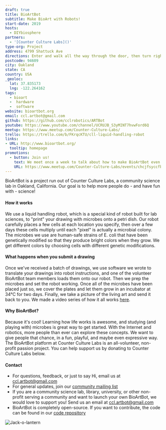 ```yaml
---
draft: true
title: BioArtBot
subtitle: Make BioArt with Robots!
start-date: 2019
hosts:
  - DIYbiosphere
partners:
  - '[Counter Culture Labs]()'
type-org: Project
address: 4799 Shattuck Ave
directions: Enter and walk all the way through the door, then turn right to get to Counter Culture Labs
postcode: 94609
city: Oakland
state: CA
country: USA
_geoloc:
  lat: 37.835173
  lng: -122.264162
tags:
  - bioart
  -  hardware
  -  software
website: bioartbot.org
email: ccl.artbot@gmail.com
github: https://github.com/cclrobotics/ARTBot
youtube: https://www.youtube.com/channel/UCRUJB_S3yMINT7hvwFord6Q
meetup: https://www.meetup.com/Counter-Culture-Labs/
trello: https://trello.com/b/FKrqcKTU/cll-liquid-handling-robot
links:
- URL: http://www.bioartbot.org/
  tooltip: homepage
promotions:
  - button: Join us!
    text: We meet once a week to talk about how to make BioArtBot even better!
    URL: https://www.meetup.com/Counter-Culture-Labs/events/chcjfsyccfbfb/
---
```


BioArtBot is a project run out of Counter Culture Labs, a community science lab in Oakland, California. Our goal is to help more people do - and have fun with - science!

#### How it works

We use a liquid handling robot, which is a special kind of robot built for lab sciences, to "print" your drawing with microbes onto a petri dish. Our robot carefully places a few cells at each location you specify, then over a few days these cells multiply until each "pixel" is actually a microbial colony. The microbes we use are human-safe strains of E. coli that have been genetically modified so that they produce bright colors when they grow. We get different colors by choosing cells with different genetic modifications.

#### What happens when you submit a drawing

Once we've received a batch of drawings, we use software we wrote to translate your drawings into robot instructions, and one of the volunteer BioArtBot team members loads them onto our robot. Then we prep the microbes and set the robot working. Once all of the microbes have been placed just so, we cover the plates and let them grow in an incubator at 34°C for two days. Finally, we take a picture of the living art and send it back to you. We made a video series of how it all works [here](https://www.youtube.com/playlist?list=PLIhn42HNYoMi0XeVDLo8v2Jv_QK6Viip-).

#### Why BioArtBot?

Because it's cool! Learning how life works is awesome, and studying (and playing with) microbes is great way to get started. With the Internet and robotics, more people than ever can explore these concepts. We want to give people that chance, in a fun, playful, and maybe even expressive way. The BioArtBot platform at Counter Culture Labs is an all-volunteer, non-profit passion project. You can help support us by donating to Counter Culture Labs below.

#### Contact

*   For questions, feedback, or just to say Hi, email us at [ccl.artbot@gmail.com](mailto:ccl.artbot@gmail.com)
*   For general updates, join our [community mailing list](https://groups.google.com/forum/#!forum/bioartbot/join)
*   If you are a community science lab, library, university, or other non-profit serving a community and want to launch your own BioArtBot, we would love to support you! Send us an email at [ccl.artbot@gmail.com](mailto:ccl.artbot@gmail.com)
*   BioArtBot is completely open-source. If you want to contribute, the code can be found in our [code repository](https://github.com/cclrobotics/ARTBot)

<img src="https://sphere.diybio.org/projects/BioArtBot/jackOlantern.jpeg" class="ui image fluid small-padded" alt="Jack-o-lantern" />

